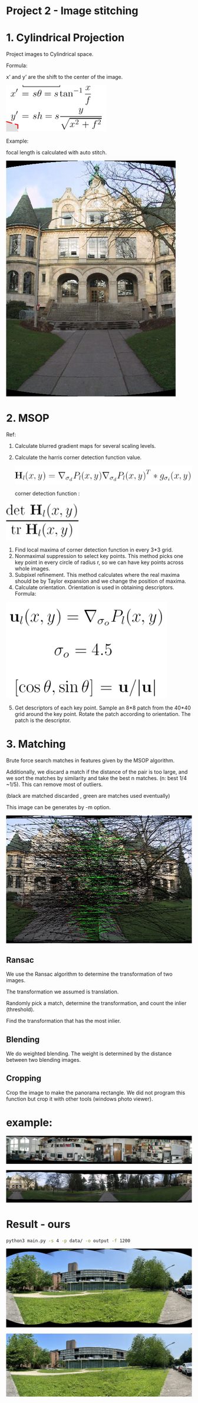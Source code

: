# Project 2 - Image stitching

# 1. Cylindrical Projection

Project images to Cylindrical space.

Formula: 

x’ and y’ are the shift to the center of the image.

![Untitled](./docs/Untitled.png)

Example:

focal length is calculated with auto stitch.

![test.jpg](./docs/test.jpg)

# 2. MSOP

Ref:

[](http://matthewalunbrown.com/papers/cvpr05.pdf)

1. Calculate blurred gradient maps for several scaling levels.
2. Calculate the harris corner detection function value.
    
    ![Untitled](docs/Untitled%201.png)
    
    corner detection function :
    

![Untitled](docs/Untitled%202.png)

1. Find local maxima of corner detection function in every 3*3 grid.
2. Nonmaximal suppression to select key points. This method picks one key point in every circle of radius r, so we can have key points across whole images.
3. Subpixel refinement. This method calculates where the real maxima should be by Taylor expansion and we change the position of maxima.
4. Calculate orientation. Orientation is used in obtaining descriptors.
Formula:

![Untitled](docs/Untitled%203.png)

5. Get descriptors of each key point. Sample an 8\*8 patch from the 40*40 grid around the key point. Rotate the patch according to orientation. The patch is the descriptor.

# 3. Matching

Brute force search matches in features given by the MSOP algorithm.

Additionally, we discard a match if the distance of the pair is too large, and we sort the matches by similarity and take the best n matches. (n: best 1/4 ~1/5). This can remove most of outliers.

(black are matched discarded , green are matches used eventually)

This image can be generates by -m option.

![draw0_1.jpg](docs/draw0_1.jpg)

## Ransac

We use the Ransac algorithm to determine the transformation of two images.

The transformation we assumed is translation.

Randomly pick a match, determine the transformation, and count the inlier (threshold).

Find the transformation that has the most inlier.

## Blending

We do weighted blending. The weight is determined by the distance between two blending images. 

## Cropping

Crop the image to make the panorama rectangle. We did not program this function but crop it with other tools (windows photo viewer).


# example:


![output.jpg](docs/output.jpg)

![output.jpg](docs/output%201.jpg)

# Result - ours

```bash
python3 main.py -s 4 -p data/ -o output -f 1200
```

![1200.jpg](docs/1200.jpg)

![result.jpg](docs/result.jpg)
